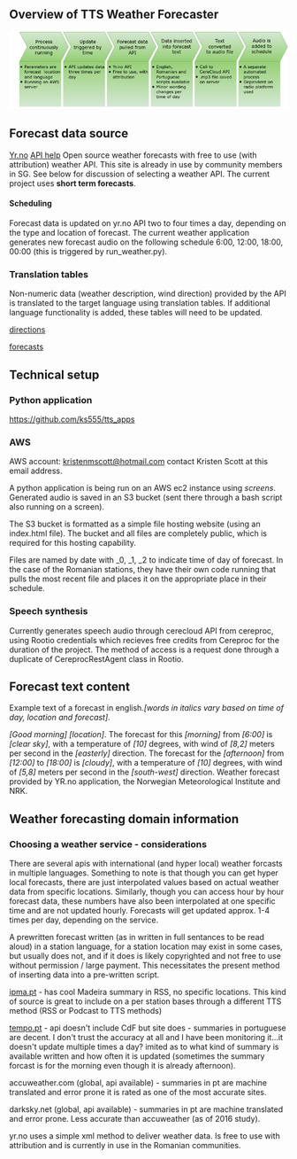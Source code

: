 ## Overview of TTS Weather Forecaster
![Application workflow](https://github.com/GrassrootsRadio/tts_apps/blob/master/weather/weather%20diagram.png)


## Forecast data source
[Yr.no](https://www.yr.no/)
[API help](https://hjelp.yr.no/hc/en-us)
Open source weather forecasts with free to use (with attribution) weather API. This site is already in use by community members in SG. See below for discussion of selecting a weather API. The current project uses **short term forecasts**.

#### Scheduling
Forecast data is updated on yr.no API two to four times a day, depending on the type and location of forecast.
The current weather application generates new forecast audio on the following schedule 6:00, 12:00, 18:00, 00:00 (this is triggered by run_weather.py). 

### Translation tables
Non-numeric data (weather description, wind direction) provided by the API is translated to the target language using translation tables. If additional language functionality is added, these tables will need to be updated.

[directions](https://github.com/GrassrootsRadio/tts_apps/blob/master/weather/direction_translation_yrno.csv)

[forecasts](https://github.com/GrassrootsRadio/tts_apps/weather/weather_translation_yrno.csv)

## Technical setup

### Python application
https://github.com/ks555/tts_apps
### AWS
AWS account: kristenmscott@hotmail.com  contact Kristen Scott at this email address.

A python application is being run on an AWS ec2 instance using *screens*. Generated audio is saved in an S3 bucket (sent there through a bash script also running on a screen). 

The S3 bucket is formatted as a simple file hosting website (using an index.html file). The bucket and all files are completely public, which is required for this hosting capability.

Files are named by date with _0, _1, _2 to indicate time of day of forecast. In the case of the Romanian stations, they have their own code running that pulls the most recent file and places it on the appropriate place in their schedule.

### Speech synthesis
Currently generates speech audio through cerecloud API from cereproc, using Rootio credentials which recieves free credits from Cereproc for the duration of the project. The method of access is a request done through a duplicate of CereprocRestAgent class in Rootio.

## Forecast text content
Example text of  a forecast in english.*[words in italics vary based on time of day, location and forecast]*.

 *[Good morning] [location]*. The forecast for this *[morning]* from *[6:00]* is *[clear sky]*, with a temperature of *[10]* degrees, with wind of *[8,2]* meters per second in the *[easterly]* direction. The forecast for the *[afternoon]* from *[12:00]* to *[18:00]* is *[cloudy]*, with a temperature of *[10]* degrees, with wind of *[5,8]* meters per second in the *[south-west]* direction. Weather forecast provided by YR.no application, the Norwegian Meteorological Institute and NRK.

## Weather forecasting domain information
### Choosing a weather service - considerations

There are several apis with international (and hyper local) weather forcasts in multiple languages. Something to note is that though you can get hyper local forecasts, there are just interpolated values based on actual weather data from specific locations. Similarly, though you can access hour by hour forecast data, these numbers have also been interpolated at one specific time and are not updated hourly. Forecasts will get updated approx. 1-4 times per day, depending on the service.

A prewritten forecast written (as in written in full sentances to be read aloud) in a station language, for a station location may exist in some cases, but usually does not, and if it does is likely copyrighted and not free to use without permission / large payment. This necessitates the present method of inserting data into a pre-written script. 

[ipma.pt](http://ipma.pt) - has cool Madeira summary in RSS, no specific locations. This kind of source is great to include on a per station bases through a different TTS method (RSS or Podcast to TTS methods)

[tempo.pt](http://tempo.pt) - api doesn't include CdF but site does - summaries in portuguese are decent. I don't trust the accuracy at all and I have been monitoring it...it doesn't update multiple times a day? imited as to what kind of summary is available written and how often it is updated (sometimes the summary forcast is for the morning even though it is already afternoon).

accuweather.com (global, api available) - summaries in pt are machine translated and error prone it is rated as one of the most accurate sites.

darksky.net (global, api available) - summaries in pt are machine translated and error prone. Less accurate than accuweather (as of 2016 study).

yr.no uses a simple xml method to deliver weather data. Is free to use with attribution and is currently in use in the Romanian communities.


